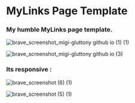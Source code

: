 # MyLinks Page Template

### **My humble MyLinks page template.**

![brave_screenshot_migi-gluttony github io (1) (1)](https://github.com/user-attachments/assets/9dc34fe7-1c21-42e7-9e47-c6d2343742e5)

![brave_screenshot_migi-gluttony github io (3)](https://github.com/user-attachments/assets/a17cfa93-e8d4-43f3-b4df-bb1b5ae3fded)


### **Its responsive :**

![brave_screenshot (6) (1)](https://github.com/user-attachments/assets/05519e75-1f59-4b19-8e27-371c59c310d8)

![brave_screenshot (5) (1)](https://github.com/user-attachments/assets/713da423-e2d7-4b60-a693-d7e0e9e896a6)
